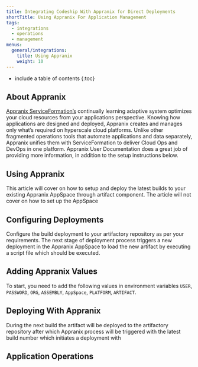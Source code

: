 ```yaml
---
title: Integrating Codeship With Appranix for Direct Deployments
shortTitle: Using Appranix For Application Management
tags:
  - integrations
  - operations
  - management
menus:
  general/integrations:
    title: Using Appranix
    weight: 10
---
```


* include a table of contents
{:toc}

## About Appranix

[Appranix ServiceFormation’s](http://www.appranix.com/) continually learning adaptive system optimizes your cloud resources from your applications perspective. Knowing how applications are designed and deployed, Appranix creates and manages only what’s required on hyperscale cloud platforms. Unlike other fragmented operations tools that automate applications and data separately, Appranix unifies them with ServiceFormation to deliver Cloud Ops and DevOps in one platform. Appranix User Documentation does a great job of providing more information, in addition to the setup instructions below.

## Using Appranix

This article will cover on how to setup and deploy the latest builds to your existing Appranix AppSpace through artifact component. The article will not cover on how to set up the AppSpace

## Configuring Deployments

Configure the build deployment to your artifactory repository as per your requirements.
The next stage of deployment process triggers a new deployment in the Appranix AppSpace to load the new artifact by executing a script file which should be executed.

## Adding Appranix Values

To start, you need to add the following values in environment variables `USER`, `PASSWORD`, `ORG`, `ASSEMBLY`, `AppSpace`, `PLATFORM`, `ARTIFACT`.

## Deploying With Appranix

During the next build the artifact will be deployed to the artifactory repository after which Appranix process will be triggered with the latest build number which initiates a deployment with

## Application Operations
